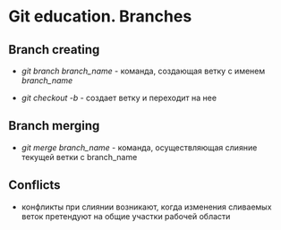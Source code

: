 # Git education. Branches

## Branch creating

* *git branch branch_name* - команда, создающая ветку с именем *branch_name*

* *git checkout -b* - создает ветку и переходит на нее

## Branch merging

* *git merge branch_name* - команда, осуществляющая слияние текущей ветки с branch_name
## Conflicts

* конфликты при слиянии возникают, когда изменения сливаемых веток претендуют на общие участки рабочей области
